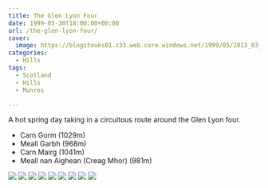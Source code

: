 ```yaml
---
title: The Glen Lyon Four
date: 1999-05-30T18:00:00+00:00
url: /the-glen-lyon-four/
cover: 
  image: https://blogstouks01.z33.web.core.windows.net/1999/05/2013_03_04_22_27_27.jpg
categories:
  - Hills
tags:
  - Scotland
  - Hills
  - Munros

---
```

A hot spring day taking in a circuitous route around the Glen Lyon four.

* Carn Gorm (1029m)
* Meall Garbh (968m)
* Carn Mairg (1041m)
* Meall nan Aighean (Creag Mhor) (981m)

![](https://blogstouks01.z33.web.core.windows.net/2023/08/2013_03_04_22_27_36.jpg)
![](https://blogstouks01.z33.web.core.windows.net/2023/08/2013_03_04_22_27_19-1.jpg)
![](https://blogstouks01.z33.web.core.windows.net/2023/08/2013_03_04_22_27_21-1.jpg)
![](https://blogstouks01.z33.web.core.windows.net/2023/08/2013_03_04_22_27_23.jpg)
![](https://blogstouks01.z33.web.core.windows.net/2023/08/2013_03_04_22_27_26.jpg)
![](https://blogstouks01.z33.web.core.windows.net/1999/05/2013_03_04_22_27_27-1.jpg)
![](https://blogstouks01.z33.web.core.windows.net/2023/08/2013_03_04_22_27_29.jpg)
![](https://blogstouks01.z33.web.core.windows.net/2023/08/2013_03_04_22_27_31.jpg)
![](https://blogstouks01.z33.web.core.windows.net/2023/08/2013_03_04_22_27_34.jpg)
